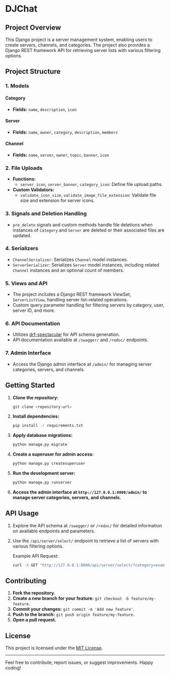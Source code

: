 # DJChat

## Project Overview

This Django project is a server management system, enabling users to create servers, channels, and categories. The project also provides a Django REST framework API for retrieving server lists with various filtering options.

## Project Structure

### 1. Models

#### Category
- **Fields:** `name`, `description`, `icon`

#### Server
- **Fields:** `name`, `owner`, `category`, `description`, `members`

#### Channel
- **Fields:** `name`, `server`, `owner`, `topic`, `banner`, `icon`

### 2. File Uploads

- **Functions:**
  - `server_icon`, `server_banner`, `category_icon`: Define file upload paths.
- **Custom Validators:**
  - `validate_icon_size`, `validate_image_file_extension`: Validate file size and extension for server icons.

### 3. Signals and Deletion Handling

- `pre_delete` signals and custom methods handle file deletions when instances of `Category` and `Server` are deleted or their associated files are updated.

### 4. Serializers

- `ChannelSerializer`: Serializes `Channel` model instances.
- `ServerSerializer`: Serializes `Server` model instances, including related `Channel` instances and an optional count of members.

### 5. Views and API

- The project includes a Django REST framework ViewSet, `ServerListView`, handling server list-related operations.
- Custom query parameter handling for filtering servers by category, user, server ID, and more.

### 6. API Documentation

- Utilizes [drf-spectacular](https://github.com/tfranzel/drf-spectacular) for API schema generation.
- API documentation available at `/swagger/` and `/redoc/` endpoints.

### 7. Admin Interface

- Access the Django admin interface at `/admin/` for managing server categories, servers, and channels.

## Getting Started

1. **Clone the repository:**
    ```bash
    git clone <repository-url>
    ```

2. **Install dependencies:**
    ```bash
    pip install -r requirements.txt
    ```

3. **Apply database migrations:**
    ```bash
    python manage.py migrate
    ```

4. **Create a superuser for admin access:**
    ```bash
    python manage.py createsuperuser
    ```

5. **Run the development server:**
    ```bash
    python manage.py runserver
    ```

6. **Access the admin interface at `http://127.0.0.1:8000/admin/` to manage server categories, servers, and channels.**

## API Usage

1. Explore the API schema at `/swagger/` or `/redoc/` for detailed information on available endpoints and parameters.

2. Use the `/api/server/select/` endpoint to retrieve a list of servers with various filtering options.

    Example API Request:
    ```bash
    curl -X GET "http://127.0.0.1:8000/api/server/select/?category=example_category&qty=5&by_user=true&with_num_members=true" -H "accept: application/json"
    ```

## Contributing

1. **Fork the repository.**
2. **Create a new branch for your feature:** `git checkout -b feature/my-feature`.
3. **Commit your changes:** `git commit -m 'Add new feature'`.
4. **Push to the branch:** `git push origin feature/my-feature`.
5. **Open a pull request.**

## License

This project is licensed under the [MIT License](LICENSE).

---

Feel free to contribute, report issues, or suggest improvements. Happy coding!
